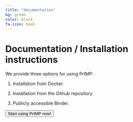 ```yaml
---
title: "documentation"
bg: green
color: black
fa-icon: book
---
```


# Documentation / Installation instructions

We provide three options for using PrIMP: 

1. Installation from Docker

2. Installation from the Github repository

3. Publicly accessible Binder.

<div class='center'><a href='https://github.com/NCBI-Hackathons/PrIMP#installation-options'><button class='button'><i class='fa fa-download'></i> Start using PrIMP now!</button></a></div>